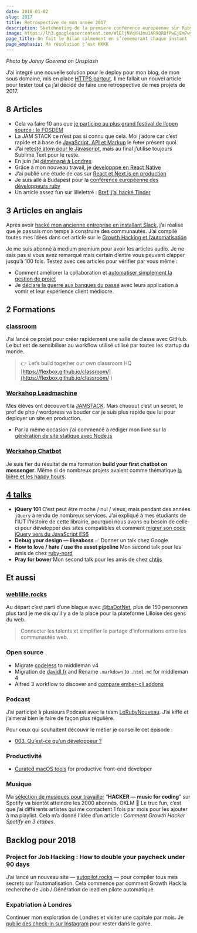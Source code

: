 ```yaml
---
date: 2018-01-02
slug: 2017
title: Retrospective de mon année 2017
description: Sketchnoting de la premiere conférence européenne sur Ruby
image: https://lh3.googleusercontent.com/WlEljNVqYHJmu1AR9QRBfPwEjEm7wyhUjpGlAf0UihG2ds3f4NPOOoKtAZccdgKmK7uWKA3MC49n6qjQxoViJLE2o4AIEgx3McMefbMGP3BJOLuoKQn5zQpLzNSceupIRUAiANYCrffF9uJxpOCGoBHMCK-5EgLk8U3tusKuZm1fCeYLKJ3eoyv2KAJilwJsMNg57DYscC342KhmihyuV1yYii4NjUsBHGhMPJmQ9VY_MZbclaUgmIBox0Rm1E4epeEZ5niXgQLqvLtxChBt_mkCXGveaxSOymTq-oUGhz-qeZUai9PNwmt2i2Y8gRPALEZOjs-buSub2QnRubwZkGkcDHvGapibKaGLvlZ8Qo6Axb8MlcRIMMjz0VEuZnO6PPFR-Ic2GP3KS13RHd2oThlMbceK4yY2yke2Zfce0Nnthh35_O5JDpqNq63XhjzjIzXZjg_lq4FmGTBJ1MlrT_v1KX4170xKfX6YZIeEEdKD04lNaV4PuHOy2i01xkYth0J-7TwHKp-kJYlzoDd6FG44me9agcijDwhRVEAblwYgKXGdUydi6C-w-YAVseh07ByACcqFcZoUhq_YquTfZY4eVYa4gqh3krUpeuFi=w1024-h512-no
page_title: On fait le Bilan calmement en s’remémorant chaque instant
page_emphasis: Ma résolution c’est KKKK
---
```


_Photo by Johny Goerend on Unsplash_

J’ai integré une nouvelle solution pour le deploy pour mon blog, de mon sous domaine, mis en place [HTTPS partout](https://twitter.com/flexbox_/status/946330108603916288). Il me fallait un nouvel article pour tester tout ça j’ai décidé de faire une retrospective de mes projets de 2017.

## 8 Articles

- Cela va faire 10 ans que [je participe au plus grand festival de l’open source : le FOSDEM](/blog/fosdem-2017.html)
- La JAM STACK ce n’est pas si connu que cela. Moi j’adore car c’est rapide et à base de [JavaScript, API et Markup](/blog/jamstack.html) le <del>futur</del> présent quoi.
- J’ai [retesté atom pour le Javascript](/blog/atom.html), mais au final j’utilise toujours Sublime Text pour le reste.
- En juin j’ai [déménagé à Londres](/blog/london.html)
- Grâce à mon nouveau travail, je [developppe en React Native](/blog/react-native.html)
- J’ai publié une étude de cas sur [React et Next.js en production](/blog/fabriks.html)
- Je suis allé à Budapest pour la [conférence européenne des développeurs ruby](/blog/euruko2017.html)
- Un article assez fun sur lillelettré : [Bref, j’ai hacké Tinder](http://www.lillelettre.fr/2017/10/27/tinder-hack/)

## 3 Articles en anglais

Après avoir [hacké mon ancienne entreprise en installant Slack](https://inside.impala-webstudio.fr/quelques-takeaways-de-lagile-tour-lille-2016-233537a9b696), j’ai réalisé que je passais mon temps à construire des communautés.
J’ai compilé toutes mes idées dans cet article sur le [Growth Hacking et l’automatisation](https://blog.hellocomet.co/collaboration-tools-culture/)

Je me suis abonné à medium premium pour avoir les articles audio. Je ne sais pas si vous avez remarqué mais certain d’entre vous peuvent clapper jusqu’à 100 fois. Testez avec ces articles pour vérifier par vous même :

- Comment améliorer la collaboration et [automatiser simplement la gestion de projet](https://medium.com/@flexbox/project-management-for-hackers-3bdcaf03dece)
- Je [déclare la guerre aux banques du passé](https://medium.com/@flexbox/bank-for-digital-nomad-583c86f93096) avec leurs application à vomir et leur expérience client médiocre.

## 2 Formations

### [classroom](https://github.com/flexbox/classroom)
J’ai lancé ce projet pour créer rapidement une salle de classe avec GitHub. Le but est de sensibiliser au workflow utilisé utilisé par toutes les startup du monde.

> 👉 Let’s build together our own classroom HQ
> [https://flexbox.github.io/classroom/](https://flexbox.github.io/classroom/ )

### [Workshop Leadmachine](https://courses.davidl.fr/programs/leadmachine.html)

Mes élèves ont découvert la [JAMSTACK](https://stackshare.io/flexbox/foundation-101). Mais chuuuut c’est un secret, le prof de php / wordpress va bouder car je suis plus rapide que lui pour deployer un site en production.

- Par la même occasion j’ai commencé à rediger mon livre sur la [génération de site statique avec Node.js](https://flexbox.gitbooks.io/foundation-101/content/)

### [Workshop Chatbot](https://courses.davidl.fr/programs/robotsinmarch.html)

Je suis fier du résultat de ma formation __build your first chatbot on messenger__. Même si de nombreux projets avaient comme thématique [la bière et les happy hours](https://bidays.github.io/happyhour/).

## [4 talks](https://courses.davidl.fr/programs/#talks)

- __jQuery 101__
C’est peut être moche / nul / vieux, mais pendant des années `jQuery` à rendu de nombreux services. J’ai expliqué à mes étudiants de l’IUT l’histoire de cette librairie, pourquoi nous avons eu besoin de celle-ci pour développer des sites compatibles et comment [migrer son code jQuery vers du JavaScript ES6](https://github.com/lewagon/goodbye-jquery)
- __Debug your design — likeaboss__
✅ Donner un talk chez Google
- __How to love / hate / use the asset pipeline__
Mon second talk pour les amis de chez [ruby-nord](http://ruby-nord.org/en/talks.html)
- __Pray for bower__
Mon second talk pour les amis de chez [chtijs](http://chtijs.francejs.org/)

## Et aussi

### [weblille.rocks](http://weblille.rocks/)

Au départ c’est parti d’une blague avec [@baDotNet](https://twitter.com/baDotNet), plus de 150 personnes plus tard je me dis qu’il y a de la place pour la plateforme Lilloise des gens du web.

> Connecter les talents et simplifier
> le partage d’informations
> entre les communautés web.

### Open source

- Migrate [codeless](https://github.com/flexbox/codeless) to middleman v4
- Migration de [davidl.fr](https://github.com/flexbox/davidl/pull/21) and Rename `.markdown` to `.html.md` for middleman 4
- Alfred 3 workflow to discover and [compare ember-cli addons](https://github.com/flexbox/alfred-ember-observer)

### Podcast

J’ai participé à plusieurs Podcast avec la team [LeRubyNouveau](https://github.com/LeRubyNouveau/). J’ai kiffé et j’aimerai bien le faire de façon plus régulière.

Pour ceux qui souhaitent découvir le métier je conseille cet épisode :

- [003. Qu’est-ce qu’un développeur ?](https://lerubynouveau.fr/003.html)

### Productivité

- [Curated macOS tools](https://github.com/flexbox/macos-front-end) for productive front-end developer

### Musique

Ma [sélection de musiques pour travailler](https://open.spotify.com/user/wutangbifi/playlist/0Jt2JW0NTIL6MvV9dSOnqZ)  “__HACKER — music for coding__” sur Spotify va bientôt atteindre les 2000 abonnés.
OKLM 👊
Le truc fun, c’est que j’ai différents artistes qui me contactent 1 fois par mois pour les ajouter à ma playlist. Cela m’a donné l’idée d’un article : _Comment Growth Hacker Spotify en 3 étapes_.

## Backlog pour 2018

### Project for Job Hacking : How to double your paycheck under 90 days

J’ai lancé un nouveau site — [autopilot.rocks](https://autopilot.rocks/) — pour compiler tous mes secrets sur l’automatisation.
Cela commence par comment Growth Hack la recherche de Job / Génération de lead en pilote automatique.

### Expatriation à Londres

Continuer mon exploration de Londres et visiter une capitale par mois. Je [publie des check-in sur Instagram](https://www.instagram.com/1backpacklifestyle/) pour rester dans le game.
